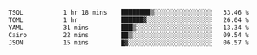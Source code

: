 <!--START_SECTION:waka-->

```txt
TSQL           1 hr 18 mins    ████████▒░░░░░░░░░░░░░░░░   33.46 %
TOML           1 hr            ██████▓░░░░░░░░░░░░░░░░░░   26.04 %
YAML           31 mins         ███▒░░░░░░░░░░░░░░░░░░░░░   13.34 %
Cairo          22 mins         ██▒░░░░░░░░░░░░░░░░░░░░░░   09.54 %
JSON           15 mins         █▓░░░░░░░░░░░░░░░░░░░░░░░   06.57 %
```

<!--END_SECTION:waka-->